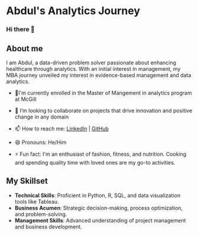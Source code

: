 # Abdul's Analytics Journey
### Hi there 👋

## About me
I am Abdul, a data-driven problem solver passionate about enhancing healthcare through analytics. With an initial interest in management, my MBA journey unveiled my interest in evidence-based management and data analytics. 
- 🌱I'm currently enrolled in the Master of Mangement in analytics program at McGill
- 👯 I’m looking to collaborate on projects that drive innovation and positive change in any domain

- 📫 How to reach me: [LinkedIn](https://linkedin.com/in/abdularo) | [GitHub](https://github.com/Abdul-AA)
- 😄 Pronouns: He/Him
- ⚡ Fun fact: I'm an enthusiast of fashion, fitness, and nutrition. Cooking and spending quality time with loved ones are my go-to activities.


## My Skillset

- **Technical Skills**: Proficient in Python, R, SQL, and data visualization tools like Tableau.
- **Business Acumen**: Strategic decision-making, process optimization, and problem-solving.
- **Management Skills**: Advanced understanding of project management and business development.
